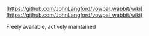 [https://github.com/JohnLangford/vowpal_wabbit/wiki](https://github.com/JohnLangford/vowpal_wabbit/wiki)

Freely available, actively maintained